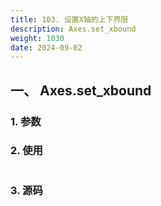 ```yaml
---
title: 103. 设置X轴的上下界限
description: Axes.set_xbound
weight: 1030
date: 2024-09-02
---
```

<style>
th, td {
  border: 1px solid rgb(190, 190, 190);
}
</style>


## 一、 Axes.set_xbound


### 1. 参数




### 2. 使用



```python


```


### 3. 源码
```python

```




